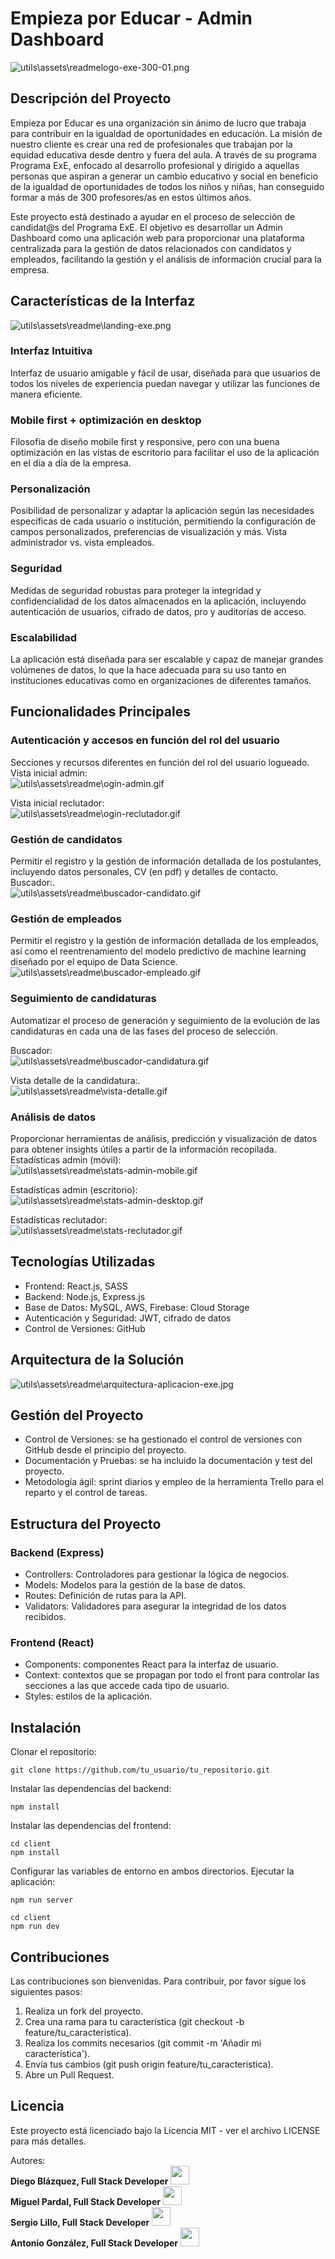 # Empieza por Educar - Admin Dashboard
![utils\assets\readmelogo-exe-300-01.png](https://github.com/diegoblazquezr/DT_Empieza_por_Educar/blob/main/client/src/assets/readme/logo-exe-300-01.png)
## Descripción del Proyecto
Empieza por Educar es una organización sin ánimo de lucro que trabaja para contribuir en la igualdad de oportunidades en educación. La misión de nuestro cliente es crear una red de profesionales que trabajan por la equidad educativa desde dentro y fuera del aula. A través de su programa Programa ExE, enfocado al desarrollo profesional y dirigido a aquellas personas que aspiran a generar un cambio educativo y social en beneficio de la igualdad de oportunidades de todos los niños y niñas, han conseguido formar a más de 300 profesores/as en estos últimos años.

Este proyecto está destinado a ayudar en el proceso de selección de candidat@s del Programa ExE. El objetivo es desarrollar un Admin Dashboard como una aplicación web para proporcionar una plataforma centralizada para la gestión de datos relacionados con candidatos y empleados, facilitando la gestión y el análisis de información crucial para la empresa.
## Características de la Interfaz
![utils\assets\readme\landing-exe.png](https://github.com/diegoblazquezr/DT_Empieza_por_Educar/blob/develop/utils/assets/readme/landing-exe.png)
### Interfaz Intuitiva
Interfaz de usuario amigable y fácil de usar, diseñada para que usuarios de todos los niveles de experiencia puedan navegar y utilizar las funciones de manera eficiente.
### Mobile first + optimización en desktop
Filosofía de diseño mobile first y responsive, pero con una buena optimización en las vistas de escritorio para facilitar el uso de la aplicación en el día a día de la empresa.
### Personalización
Posibilidad de personalizar y adaptar la aplicación según las necesidades específicas de cada usuario o institución, permitiendo la configuración de campos personalizados, preferencias de visualización y más. Vista administrador vs. vista empleados.
### Seguridad
Medidas de seguridad robustas para proteger la integridad y confidencialidad de los datos almacenados en la aplicación, incluyendo autenticación de usuarios, cifrado de datos, pro y auditorías de acceso.
### Escalabilidad
La aplicación está diseñada para ser escalable y capaz de manejar grandes volúmenes de datos, lo que la hace adecuada para su uso tanto en instituciones educativas como en organizaciones de diferentes tamaños.
## Funcionalidades Principales
### Autenticación y accesos en función del rol del usuario
Secciones y recursos diferentes en función del rol del usuario logueado.<br>
Vista inicial admin:<br>
![utils\assets\readme\ogin-admin.gif](https://github.com/diegoblazquezr/DT_Empieza_por_Educar/blob/develop/utils/assets/readme/login-admin.gif)

Vista inicial reclutador:<br>
![utils\assets\readme\ogin-reclutador.gif](https://github.com/diegoblazquezr/DT_Empieza_por_Educar/blob/develop/utils/assets/readme/login-reclutador.gif)

### Gestión de candidatos
Permitir el registro y la gestión de información detallada de los postulantes, incluyendo datos personales, CV (en pdf) y detalles de contacto.<br>
Buscador:.<br>
![utils\assets\readme\buscador-candidato.gif](https://github.com/diegoblazquezr/DT_Empieza_por_Educar/blob/develop/utils/assets/readme/buscador-candidato.gif)

### Gestión de empleados
Permitir el registro y la gestión de información detallada de los empleados, así como el reentrenamiento del modelo predictivo de machine learning diseñado por el equipo de Data Science.<br>
![utils\assets\readme\buscador-empleado.gif](https://github.com/diegoblazquezr/DT_Empieza_por_Educar/blob/develop/utils/assets/readme/buscador-empleado.gif)

### Seguimiento de candidaturas
Automatizar el proceso de generación y seguimiento de la evolución de las candidaturas en cada una de las fases del proceso de selección.<br/>

Buscador:<br>
![utils\assets\readme\buscador-candidatura.gif](https://github.com/diegoblazquezr/DT_Empieza_por_Educar/blob/develop/utils/assets/readme/buscador-candidatura.gif)

Vista detalle de la candidatura:.<br>
![utils\assets\readme\vista-detalle.gif](https://github.com/diegoblazquezr/DT_Empieza_por_Educar/blob/develop/utils/assets/readme/vista-detalle.gif)

### Análisis de datos
Proporcionar herramientas de análisis, predicción y visualización de datos para obtener insights útiles a partir de la información recopilada. <br>
Estadísticas admin (móvil): <br>
![utils\assets\readme\stats-admin-mobile.gif](https://github.com/diegoblazquezr/DT_Empieza_por_Educar/blob/develop/utils/assets/readme/stats-admin-mobile.gif)

Estadísticas admin (escritorio): <br>
![utils\assets\readme\stats-admin-desktop.gif](https://github.com/diegoblazquezr/DT_Empieza_por_Educar/blob/develop/utils/assets/readme/stats-admin-desktop.gif)

Estadísticas reclutador: <br>
![utils\assets\readme\stats-reclutador.gif](https://github.com/diegoblazquezr/DT_Empieza_por_Educar/blob/develop/utils/assets/readme/stats-reclutador.gif)

## Tecnologías Utilizadas
- Frontend: React.js, SASS
- Backend: Node.js, Express.js
- Base de Datos: MySQL, AWS, Firebase: Cloud Storage
- Autenticación y Seguridad: JWT, cifrado de datos
- Control de Versiones: GitHub
## Arquitectura de la Solución
![utils\assets\readme\arquitectura-aplicacion-exe.jpg](https://github.com/diegoblazquezr/DT_Empieza_por_Educar/blob/develop/utils/assets/readme/arquitectura-aplicacion-exe.jpg)
## Gestión del Proyecto
- Control de Versiones: se ha gestionado el control de versiones con GitHub desde el principio del proyecto.
- Documentación y Pruebas: se ha incluido la documentación y test del proyecto.
- Metodología ágil: sprint diarios y empleo de la herramienta Trello para el reparto y el control de tareas.
## Estructura del Proyecto
### Backend (Express)
- Controllers: Controladores para gestionar la lógica de negocios.
- Models: Modelos para la gestión de la base de datos.
- Routes: Definición de rutas para la API.
- Validators: Validadores para asegurar la integridad de los datos recibidos.
### Frontend (React)
- Components: componentes React para la interfaz de usuario.
- Context: contextos que se propagan por todo el front para controlar las secciones a las que accede cada tipo de usuario.
- Styles: estilos de la aplicación.


## Instalación
Clonar el repositorio:

```
git clone https://github.com/tu_usuario/tu_repositorio.git

``` 

Instalar las dependencias del backend:

```
npm install
```

Instalar las dependencias del frontend:
```
cd client
npm install
```

Configurar las variables de entorno en ambos directorios.
Ejecutar la aplicación:
```
npm run server

cd client
npm run dev
```

## Contribuciones
Las contribuciones son bienvenidas. Para contribuir, por favor sigue los siguientes pasos:
1. Realiza un fork del proyecto.
2. Crea una rama para tu característica (git checkout -b feature/tu_caracteristica).
3. Realiza los commits necesarios (git commit -m 'Añadir mi característica').
4. Envía tus cambios (git push origin feature/tu_caracteristica).
5. Abre un Pull Request.
## Licencia
Este proyecto está licenciado bajo la Licencia MIT - ver el archivo LICENSE para más detalles.

Autores:<br>
**Diego Blázquez, Full Stack Developer**
<a href="https://www.linkedin.com/in/diego-blázquez-rosado-b08192ba/" target="_blank"> <img src="https://upload.wikimedia.org/wikipedia/commons/thumb/8/81/LinkedIn_icon.svg/1200px-LinkedIn_icon.svg.png" width=30px, height=30px/></a> 
<br>**Miguel Pardal, Full Stack Developer**
<a href="https://www.linkedin.com/in/miguel-pardal-esparís-a9051a2b4/" target="_blank"> <img src="https://upload.wikimedia.org/wikipedia/commons/thumb/8/81/LinkedIn_icon.svg/1200px-LinkedIn_icon.svg.png" width=30px, height=30px/></a> 
<br>**Sergio Lillo, Full Stack Developer**
<a href="https://www.linkedin.com/in/lillosergio/" target="_blank"> <img src="https://upload.wikimedia.org/wikipedia/commons/thumb/8/81/LinkedIn_icon.svg/1200px-LinkedIn_icon.svg.png" width=30px, height=30px/></a> 
<br>**Antonio González, Full Stack Developer**
<a href="https://www.linkedin.com/in/antonio-gonzález-torres-35b74522a/" target="_blank"> <img src="https://upload.wikimedia.org/wikipedia/commons/thumb/8/81/LinkedIn_icon.svg/1200px-LinkedIn_icon.svg.png" width=30px, height=30px/></a> 
